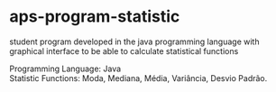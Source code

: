 # aps-program-statistic
student program developed in the java programming language with graphical interface to be able to calculate statistical functions


Programming Language: Java<br>
Statistic Functions: Moda, Mediana, Média, Variância, Desvio Padrão.
